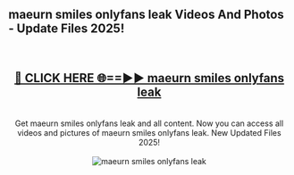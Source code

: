 <h2>maeurn smiles onlyfans leak Videos And Photos - Update Files 2025!</h2>
<br>
<div align="center">
<h2><a href="https://top-ai-tools.click/QrbHav" rel="nofollow">🔴 CLICK HERE 🌐==►► maeurn smiles onlyfans leak</a></h2>
<br>
Get maeurn smiles onlyfans leak and all content. Now you can access all videos and pictures of maeurn smiles onlyfans leak. New Updated Files 2025!
<br>
<br>
<a href="https://top-ai-tools.click/QrbHav" rel="nofollow" data-target="animated-image.originalLink"><img src="https://i.ibb.co.com/WyWwxjT/player-gif2.gif" alt="maeurn smiles onlyfans leak" style="max-width: 100%; display: inline-block;" data-target="animated-image.originalImage"></a>
</div>
<br>
